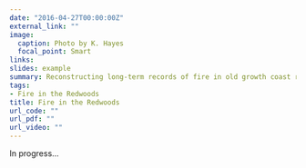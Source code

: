 ```yaml
---
date: "2016-04-27T00:00:00Z"
external_link: ""
image:
  caption: Photo by K. Hayes
  focal_point: Smart
links:
slides: example
summary: Reconstructing long-term records of fire in old growth coast redwood
tags:
- Fire in the Redwoods
title: Fire in the Redwoods
url_code: ""
url_pdf: ""
url_video: ""
---
```


In progress... 






